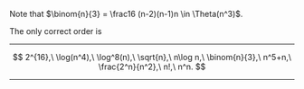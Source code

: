 
Note that $\binom{n}{3} = \frac16 (n-2)(n-1)n \in \Theta(n^3)$.

The only correct order is
***
$$ 
2^{16},\ \log(n^4),\ \log^8(n),\ \sqrt{n},\ n\log n,\ \binom{n}{3},\ n^5+n,\ \frac{2^n}{n^2},\ n!,\ n^n.
$$
***

